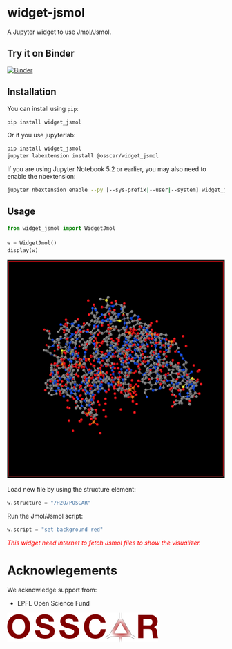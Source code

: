 
# widget-jsmol

A Jupyter widget to use Jmol/Jsmol.

## Try it on Binder

[![Binder](https://mybinder.org/badge_logo.svg)](https://mybinder.org/v2/gh/osscar-org/widget-jsmol/master?urlpath=%2Flab%2Ftree%2Fexamples%2Fintroduction.ipynb)

## Installation

You can install using `pip`:

```bash
pip install widget_jsmol
```

Or if you use jupyterlab:

```bash
pip install widget_jsmol
jupyter labextension install @osscar/widget_jsmol
```

If you are using Jupyter Notebook 5.2 or earlier, you may also need to enable
the nbextension:
```bash
jupyter nbextension enable --py [--sys-prefix|--user|--system] widget_jsmol
```

## Usage

```python
from widget_jsmol import WidgetJmol

w = WidgetJmol()
display(w)
```
![Image of Jmol](/images/Jmol.png)

Load new file by using the structure element:

```python
w.structure = "/H2O/POSCAR"
```

Run the Jmol/Jsmol script:

```python
w.script = "set background red"
```

<span style="color:red"> *This widget need internet to fetch Jsmol files to show
the visualizer.*</span>

# Acknowlegements

We acknowledge support from:
* EPFL Open Science Fund

<img src='/images/OSSCAR-logo.png' width='350'>
